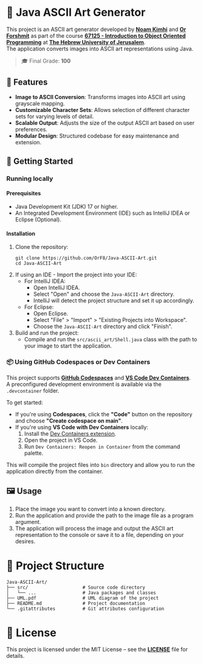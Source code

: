 # 🎨 Java ASCII Art Generator
This project is an ASCII art generator developed by [**Noam Kimhi**](https://github.com/noam-kimhi) and [**Or Forshmit**](https://github.com/OrF8) as part of the course [**67125 - Introduction to Object Oriented Programming**](https://shnaton.huji.ac.il/index.php/NewSyl/67125/2/2025/) at [**The Hebrew University of Jerusalem**](https://en.huji.ac.il/). \
The application converts images into ASCII art representations using Java. 
> 🎓 Final Grade: **100**

## 🧩 Features
- **Image to ASCII Conversion**: Transforms images into ASCII art using grayscale mapping.
- **Customizable Character Sets**: Allows selection of different character sets for varying levels of detail.
- **Scalable Output**: Adjusts the size of the output ASCII art based on user preferences.
- **Modular Design**: Structured codebase for easy maintenance and extension.

## 🚀 Getting Started
### Running locally
#### Prerequisites
- Java Development Kit (JDK) 17 or higher.
- An Integrated Development Environment (IDE) such as IntelliJ IDEA or Eclipse (Optional).
#### Installation
1. Clone the repository:
   ````
   git clone https://github.com/OrF8/Java-ASCII-Art.git
   cd Java-ASCII-Art
   ````
2. If using an IDE - Import the project into your IDE:
   - For IntelliJ IDEA:
     - Open IntelliJ IDEA.
     - Select "Open" and choose the `Java-ASCII-Art` directory.
     - IntelliJ will detect the project structure and set it up accordingly.
   - For Eclipse:
     - Open Eclipse.
     - Select "File" > "Import" > "Existing Projects into Workspace".
     - Choose the `Java-ASCII-Art` directory and click "Finish".
3. Build and run the project:
   - Compile and run the `src/ascii_art/Shell.java` class with the path to your image to start the application.

### 📦 Using GitHub Codespaces or Dev Containers
This project supports [**GitHub Codespaces**](https://github.com/features/codespaces) and [**VS Code Dev Containers**](https://code.visualstudio.com/docs/devcontainers/containers).  
A preconfigured development environment is available via the `.devcontainer` folder.

To get started:

- If you're using **Codespaces**, click the **"Code"** button on the repository and choose **"Create codespace on main"**.
- If you're using **VS Code with Dev Containers** locally:
    1. Install the [Dev Containers extension](https://marketplace.visualstudio.com/items?itemName=ms-vscode-remote.remote-containers).
    2. Open the project in VS Code.
    3. Run `Dev Containers: Reopen in Container` from the command palette.

This will compile the project files into `bin` directory and allow you to run the application directly from the container.
  
## 🖼️ Usage
1. Place the image you want to convert into a known directory.
2. Run the application and provide the path to the image file as a program argument.
3. The application will process the image and output the ASCII art representation to the console or save it to a file, depending on your desires.

# 📁 Project Structure
````
Java-ASCII-Art/
├── src/                    # Source code directory
│   └── ...                 # Java packages and classes
├── UML.pdf                 # UML diagram of the project
├── README.md               # Project documentation
└── .gitattributes          # Git attributes configuration
````

# 📄 License
This project is licensed under the MIT License – see the [**LICENSE**](https://github.com/OrF8/Java-ASCII-Art/blob/main/LICENSE) file for details.














